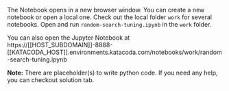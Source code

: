 The Notebook opens in a new browser window. You can create a new notebook or open a local one. Check out the local folder `work` for several notebooks. Open and run `random-search-tuning.ipynb` in the `work` folder.

You can also open the Jupyter Notebook at https://[[HOST_SUBDOMAIN]]-8888-[[KATACODA_HOST]].environments.katacoda.com/notebooks/work/random-search-tuning.ipynb

**Note:**
There are placeholder(s) to write python code. If you need any help, you can checkout solution tab.